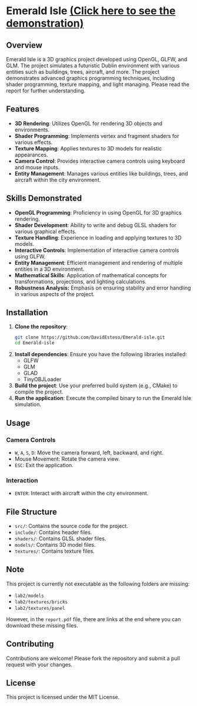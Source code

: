 # Emerald Isle [(Click here to see the demonstration)](https://youtu.be/GFyuOIc1MCU)


## Overview
Emerald Isle is a 3D graphics project developed using OpenGL, GLFW, and GLM. The project simulates a futuristic Dublin environment with various entities such as buildings, trees, aircraft, and more. The project demonstrates advanced graphics programming techniques, including shader programming, texture mapping, and light managing.
Please read the report for further understanding. 
## Features
- **3D Rendering**: Utilizes OpenGL for rendering 3D objects and environments.
- **Shader Programming**: Implements vertex and fragment shaders for various effects.
- **Texture Mapping**: Applies textures to 3D models for realistic appearances.
- **Camera Control**: Provides interactive camera controls using keyboard and mouse inputs.
- **Entity Management**: Manages various entities like buildings, trees, and aircraft within the city environment.

## Skills Demonstrated
- **OpenGL Programming**: Proficiency in using OpenGL for 3D graphics rendering.
- **Shader Development**: Ability to write and debug GLSL shaders for various graphical effects.
- **Texture Handling**: Experience in loading and applying textures to 3D models.
- **Interactive Controls**: Implementation of interactive camera controls using GLFW.
- **Entity Management**: Efficient management and rendering of multiple entities in a 3D environment.
- **Mathematical Skills**: Application of mathematical concepts for transformations, projections, and lighting calculations.
- **Robustness Analysis:** Emphasis on ensuring stability and error handling in various aspects of the project.


## Installation
1. **Clone the repository**:
    ```sh
    git clone https://github.com/DavidEsteso/Emerald-isle.git
    cd Emerald-isle
    ```
2. **Install dependencies**: Ensure you have the following libraries installed:
    - GLFW
    - GLM
    - GLAD
    - TinyOBJLoader
3. **Build the project**: Use your preferred build system (e.g., CMake) to compile the project.
4. **Run the application**: Execute the compiled binary to run the Emerald Isle simulation.

## Usage
### Camera Controls
- `W`, `A`, `S`, `D`: Move the camera forward, left, backward, and right.
- Mouse Movement: Rotate the camera view.
- `ESC`: Exit the application.

### Interaction
- `ENTER`: Interact with aircraft within the city environment.

## File Structure
- `src/`: Contains the source code for the project.
- `include/`: Contains header files.
- `shaders/`: Contains GLSL shader files.
- `models/`: Contains 3D model files.
- `textures/`: Contains texture files.

## Note
This project is currently not executable as the following folders are missing:
- `lab2/models`
- `lab2/textures/bricks`
- `lab2/textures/panel`

However, in the `report.pdf` file, there are links at the end where you can download these missing files.

## Contributing
Contributions are welcome! Please fork the repository and submit a pull request with your changes.

## License
This project is licensed under the MIT License.